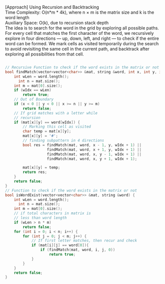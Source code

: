 <p>[Approach] Using Recursion and Backtracking 
<br>Time Complexity: O(n*m * 4k), where n × m is the matrix size and k is the word length
<br>Auxiliary Space: O(k), due to recursion stack depth
<br>The idea is to search for the word in the grid by exploring all possible paths. For every cell that matches the first character of the word, we recursively explore in four directions — up, down, left, and right — to check if the entire word can be formed. We mark cells as visited temporarily during the search to avoid revisiting the same cell in the current path, and backtrack after exploring all possibilities from that cell.</p>

```cpp

// Recursive Function to check if the word exists in the matrix or not
bool findMatch(vector<vector<char>> &mat, string &word, int x, int y, int wIdx) {
    int wLen = word.length();
	  int n = mat.size();
  	int m = mat[0].size();
    if (wIdx == wLen)
        return true;
    // Out of Boundary
    if (x < 0 || y < 0 || x >= n || y >= m)
        return false;
    // If grid matches with a letter while
    // recursion
    if (mat[x][y] == word[wIdx]) {
        // Marking this cell as visited
        char temp = mat[x][y];
        mat[x][y] = '#';
        // finding subpattern in 4 directions
        bool res = findMatch(mat, word, x - 1, y, wIdx + 1) ||
                   findMatch(mat, word, x + 1, y, wIdx + 1) ||
                   findMatch(mat, word, x, y - 1, wIdx + 1) ||
                   findMatch(mat, word, x, y + 1, wIdx + 1);

        mat[x][y] = temp;
        return res;
    }
    return false;
}
// Function to check if the word exists in the matrix or not
bool isWordExist(vector<vector<char>> &mat, string &word) {
    int wLen = word.length();
	  int n = mat.size();
  	int m = mat[0].size();
    // if total characters in matrix is
    // less than word length
    if (wLen > n * m)
        return false;
    for (int i = 0; i < n; i++) {
        for (int j = 0; j < m; j++) {
            // If first letter matches, then recur and check
            if (mat[i][j] == word[0]){
                if (findMatch(mat, word, i, j, 0))
                    return true;
            }
        }
    }
    return false;
}
